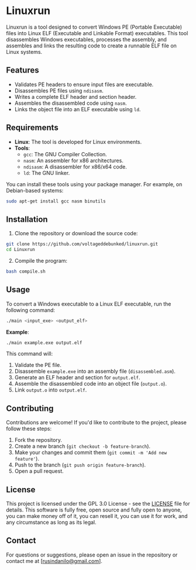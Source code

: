# Linuxrun

Linuxrun is a tool designed to convert Windows PE (Portable Executable) files into Linux ELF (Executable and Linkable Format) executables. This tool disassembles Windows executables, processes the assembly, and assembles and links the resulting code to create a runnable ELF file on Linux systems.

## Features

- Validates PE headers to ensure input files are executable.
- Disassembles PE files using `ndisasm`.
- Writes a complete ELF header and section header.
- Assembles the disassembled code using `nasm`.
- Links the object file into an ELF executable using `ld`.

## Requirements

- **Linux**: The tool is developed for Linux environments.
- **Tools**:
  - `gcc`: The GNU Compiler Collection.
  - `nasm`: An assembler for x86 architectures.
  - `ndisasm`: A disassembler for x86/x64 code.
  - `ld`: The GNU linker.

You can install these tools using your package manager. For example, on Debian-based systems:

```bash
sudo apt-get install gcc nasm binutils
```

## Installation

1. Clone the repository or download the source code:
```bash
git clone https://github.com/voltageddebunked/linuxrun.git
cd Linuxrun
```

2. Compile the program:
```bash
bash compile.sh
```

## Usage

To convert a Windows executable to a Linux ELF executable, run the following command:

```bash
./main <input_exe> <output_elf>
```

**Example**:

```bash
./main example.exe output.elf
```

This command will:
1. Validate the PE file.
2. Disassemble `example.exe` into an assembly file (`disassembled.asm`).
3. Generate an ELF header and section for `output.elf`.
4. Assemble the disassembled code into an object file (`output.o`).
5. Link `output.o` into `output.elf`.

## Contributing

Contributions are welcome! If you'd like to contribute to the project, please follow these steps:

1. Fork the repository.
2. Create a new branch (`git checkout -b feature-branch`).
3. Make your changes and commit them (`git commit -m 'Add new feature'`).
4. Push to the branch (`git push origin feature-branch`).
5. Open a pull request.

## License

This project is licensed under the GPL 3.0 License - see the [LICENSE](LICENSE) file for details. This software is fully free, open source and fully open to anyone, you can make money off of it, you can resell it, you can use it for work, and any circumstance as long as its legal.

## Contact

For questions or suggestions, please open an issue in the repository or contact me at [rusindanilo@gmail.com].